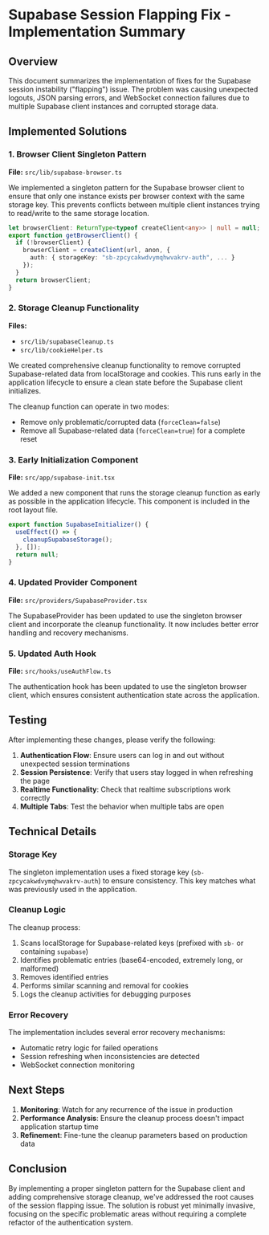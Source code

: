 # Supabase Session Flapping Fix - Implementation Summary

## Overview

This document summarizes the implementation of fixes for the Supabase session instability ("flapping") issue. The problem was causing unexpected logouts, JSON parsing errors, and WebSocket connection failures due to multiple Supabase client instances and corrupted storage data.

## Implemented Solutions

### 1. Browser Client Singleton Pattern

**File:** `src/lib/supabase-browser.ts`

We implemented a singleton pattern for the Supabase browser client to ensure that only one instance exists per browser context with the same storage key. This prevents conflicts between multiple client instances trying to read/write to the same storage location.

```typescript
let browserClient: ReturnType<typeof createClient<any>> | null = null;
export function getBrowserClient() {
  if (!browserClient) {
    browserClient = createClient(url, anon, {
      auth: { storageKey: "sb-zpcycakwdvymqhwvakrv-auth", ... }
    });
  }
  return browserClient;
}
```

### 2. Storage Cleanup Functionality

**Files:** 
- `src/lib/supabaseCleanup.ts`
- `src/lib/cookieHelper.ts`

We created comprehensive cleanup functionality to remove corrupted Supabase-related data from localStorage and cookies. This runs early in the application lifecycle to ensure a clean state before the Supabase client initializes.

The cleanup function can operate in two modes:
- Remove only problematic/corrupted data (`forceClean=false`)
- Remove all Supabase-related data (`forceClean=true`) for a complete reset

### 3. Early Initialization Component

**File:** `src/app/supabase-init.tsx`

We added a new component that runs the storage cleanup function as early as possible in the application lifecycle. This component is included in the root layout file.

```typescript
export function SupabaseInitializer() {
  useEffect(() => {
    cleanupSupabaseStorage();
  }, []);
  return null;
}
```

### 4. Updated Provider Component

**File:** `src/providers/SupabaseProvider.tsx`

The SupabaseProvider has been updated to use the singleton browser client and incorporate the cleanup functionality. It now includes better error handling and recovery mechanisms.

### 5. Updated Auth Hook

**File:** `src/hooks/useAuthFlow.ts`

The authentication hook has been updated to use the singleton browser client, which ensures consistent authentication state across the application.

## Testing

After implementing these changes, please verify the following:

1. **Authentication Flow**: Ensure users can log in and out without unexpected session terminations
2. **Session Persistence**: Verify that users stay logged in when refreshing the page
3. **Realtime Functionality**: Check that realtime subscriptions work correctly
4. **Multiple Tabs**: Test the behavior when multiple tabs are open

## Technical Details

### Storage Key

The singleton implementation uses a fixed storage key (`sb-zpcycakwdvymqhwvakrv-auth`) to ensure consistency. This key matches what was previously used in the application.

### Cleanup Logic

The cleanup process:
1. Scans localStorage for Supabase-related keys (prefixed with `sb-` or containing `supabase`)
2. Identifies problematic entries (base64-encoded, extremely long, or malformed)
3. Removes identified entries
4. Performs similar scanning and removal for cookies
5. Logs the cleanup activities for debugging purposes

### Error Recovery

The implementation includes several error recovery mechanisms:
- Automatic retry logic for failed operations
- Session refreshing when inconsistencies are detected
- WebSocket connection monitoring

## Next Steps

1. **Monitoring**: Watch for any recurrence of the issue in production
2. **Performance Analysis**: Ensure the cleanup process doesn't impact application startup time
3. **Refinement**: Fine-tune the cleanup parameters based on production data

## Conclusion

By implementing a proper singleton pattern for the Supabase client and adding comprehensive storage cleanup, we've addressed the root causes of the session flapping issue. The solution is robust yet minimally invasive, focusing on the specific problematic areas without requiring a complete refactor of the authentication system.